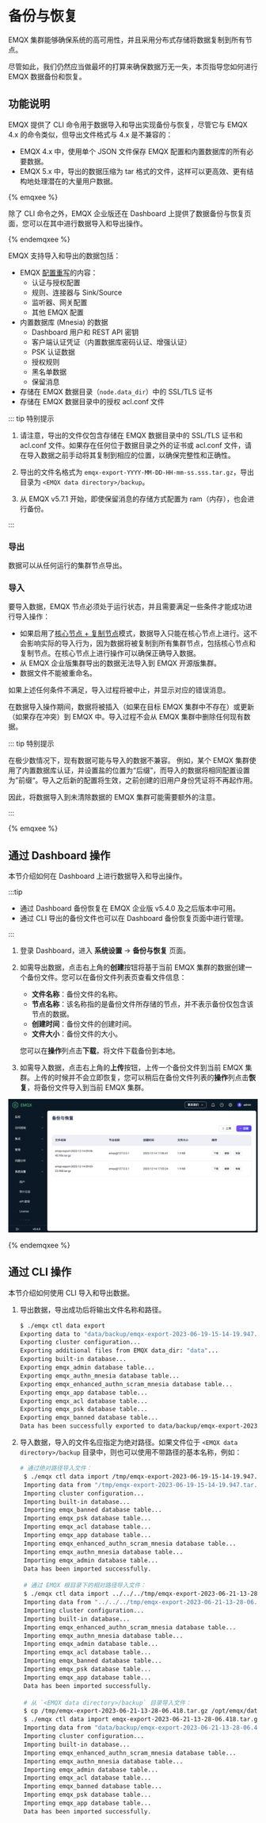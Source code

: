 # 备份与恢复

EMQX 集群能够确保系统的高可用性，并且采用分布式存储将数据复制到所有节点。

尽管如此，我们仍然应当做最坏的打算来确保数据万无一失，本页指导您如何进行 EMQX 数据备份和恢复。

## 功能说明

EMQX 提供了 CLI 命令用于数据导入和导出实现备份与恢复，尽管它与 EMQX 4.x 的命令类似，但导出文件格式与 4.x 是不兼容的：

- EMQX 4.x 中，使用单个 JSON 文件保存 EMQX 配置和内置数据库的所有必要数据。
- EMQX 5.x 中，导出的数据压缩为 tar 格式的文件，这样可以更高效、更有结构地处理潜在的大量用户数据。

{% emqxee %}

除了 CLI 命令之外，EMQX 企业版还在 Dashboard 上提供了数据备份与恢复页面，您可以在其中进行数据导入和导出操作。

{% endemqxee %}

EMQX 支持导入和导出的数据包括：

- EMQX [配置重写](../configuration/configuration.md#配置重写)的内容：
  - 认证与授权配置
  - 规则、连接器与 Sink/Source
  - 监听器、网关配置
  - 其他 EMQX 配置
- 内置数据库 (Mnesia) 的数据
  - Dashboard 用户和 REST API 密钥
  - 客户端认证凭证（内置数据库密码认证、增强认证）
  - PSK 认证数据
  - 授权规则
  - 黑名单数据
  - 保留消息
- 存储在 EMQX 数据目录（`node.data_dir`）中的 SSL/TLS 证书
- 存储在 EMQX 数据目录中的授权 acl.conf 文件

::: tip 特别提示

1. 请注意，导出的文件仅包含存储在 EMQX 数据目录中的 SSL/TLS 证书和 acl.conf 文件。如果存在任何位于数据目录之外的证书或 acl.conf 文件，请在导入数据之前手动将其复制到相应的位置，以确保完整性和正确性。

2. 导出的文件名格式为 `emqx-export-YYYY-MM-DD-HH-mm-ss.sss.tar.gz`，导出目录为 `<EMQX data directory>/backup`。

3. 从  EMQX v5.7.1 开始，即使保留消息的存储方式配置为 ram（内存），也会进行备份。

:::

### 导出

数据可以从任何运行的集群节点导出。

### 导入

要导入数据，EMQX 节点必须处于运行状态，并且需要满足一些条件才能成功进行导入操作：

- 如果启用了[核心节点 + 复制节点](../deploy/cluster/mria-introduction.md)模式，数据导入只能在核心节点上进行。这不会影响实际的导入行为，因为数据将被复制到所有集群节点，包括核心节点和复制节点。在核心节点上进行操作可以确保正确导入数据。
- 从 EMQX 企业版集群导出的数据无法导入到 EMQX 开源版集群。
- 数据文件不能被重命名。

如果上述任何条件不满足，导入过程将被中止，并显示对应的错误消息。

在数据导入操作期间，数据将被插入（如果在目标 EMQX 集群中不存在）或更新（如果存在冲突）到 EMQX 中。导入过程不会从 EMQX 集群中删除任何现有数据。

::: tip 特别提示

在极少数情况下，现有数据可能与导入的数据不兼容。
例如，某个 EMQX 集群使用了内置数据库认证，并设置盐的位置为“后缀”，而导入的数据将相同配置设置为”前缀“。导入之后新的配置将生效，之前创建的旧用户身份凭证将不再起作用。

因此，将数据导入到未清除数据的 EMQX 集群可能需要额外的注意。

:::

{% emqxee %}

## 通过 Dashboard 操作

本节介绍如何在 Dashboard 上进行数据导入和导出操作。

:::tip

- 通过 Dashboard 备份恢复在 EMQX 企业版 v5.4.0 及之后版本中可用。
- 通过 CLI 导出的备份文件也可以在 Dashboard 备份恢复页面中进行管理。

:::

1. 登录 Dashboard，进入 **系统设置** -> **备份与恢复** 页面。

2. 如需导出数据，点击右上角的**创建**按钮将基于当前 EMQX 集群的数据创建一个备份文件。您可以在备份文件列表页查看文件信息：
   - **文件名称**：备份文件的名称。
   - **节点名称**：该名称指的是备份文件所存储的节点，并不表示备份仅包含该节点的数据。
   - **创建时间**：备份文件的创建时间。
   - **文件大小**：备份文件的大小。

   您可以在**操作**列点击**下载**，将文件下载备份到本地。

3. 如需导入数据，点击右上角的**上传**按钮，上传一个备份文件到当前 EMQX 集群。上传的时候并不会立即恢复，您可以稍后在备份文件列表的**操作**列点击**恢复**，将备份文件导入到当前 EMQX 集群。

![EMQX 备份与恢复](./assets/backup-restore.png)

{% endemqxee %}

## 通过 CLI 操作

本节介绍如何使用 CLI 导入和导出数据。

1. 导出数据，导出成功后将输出文件名称和路径。

   ```bash
   $ ./emqx ctl data export
   Exporting data to "data/backup/emqx-export-2023-06-19-15-14-19.947.tar.gz"...
   Exporting cluster configuration...
   Exporting additional files from EMQX data_dir: "data"...
   Exporting built-in database...
   Exporting emqx_admin database table...
   Exporting emqx_authn_mnesia database table...
   Exporting emqx_enhanced_authn_scram_mnesia database table...
   Exporting emqx_app database table...
   Exporting emqx_acl database table...
   Exporting emqx_psk database table...
   Exporting emqx_banned database table...
   Data has been successfully exported to data/backup/emqx-export-2023-06-19-15-14-19.947.tar.gz.
   ```

2. 导入数据，导入的文件名应指定为绝对路径。如果文件位于 `<EMQX data directory>/backup` 目录中，则也可以使用不带路径的基本名称，例如：

   ```bash
   # 通过绝对路径导入文件：
    $ ./emqx ctl data import /tmp/emqx-export-2023-06-19-15-14-19.947.tar.gz
    Importing data from "/tmp/emqx-export-2023-06-19-15-14-19.947.tar.gz"...
    Importing cluster configuration...
    Importing built-in database...
    Importing emqx_banned database table...
    Importing emqx_psk database table...
    Importing emqx_acl database table...
    Importing emqx_app database table...
    Importing emqx_enhanced_authn_scram_mnesia database table...
    Importing emqx_authn_mnesia database table...
    Importing emqx_admin database table...
    Data has been imported successfully.
   
    # 通过 EMQX 根目录下的相对路径导入文件：
    $ ./emqx ctl data import ../../../tmp/emqx-export-2023-06-21-13-28-06.418.tar.gz
    Importing data from "../../../tmp/emqx-export-2023-06-21-13-28-06.418.tar.gz"...
    Importing cluster configuration...
    Importing built-in database...
    Importing emqx_enhanced_authn_scram_mnesia database table...
    Importing emqx_authn_mnesia database table...
    Importing emqx_admin database table...
    Importing emqx_acl database table...
    Importing emqx_banned database table...
    Importing emqx_psk database table...
    Importing emqx_app database table...
    Data has been imported successfully.
   
    # 从 `<EMQX data directory>/backup` 目录导入文件：
    $ cp /tmp/emqx-export-2023-06-21-13-28-06.418.tar.gz /opt/emqx/data/backup/
    $ ./emqx ctl data import emqx-export-2023-06-21-13-28-06.418.tar.gz
    Importing data from "data/backup/emqx-export-2023-06-21-13-28-06.418.tar.gz"...
    Importing cluster configuration...
    Importing built-in database...
    Importing emqx_enhanced_authn_scram_mnesia database table...
    Importing emqx_authn_mnesia database table...
    Importing emqx_admin database table...
    Importing emqx_acl database table...
    Importing emqx_banned database table...
    Importing emqx_psk database table...
    Importing emqx_app database table...
    Data has been imported successfully.
   ```
